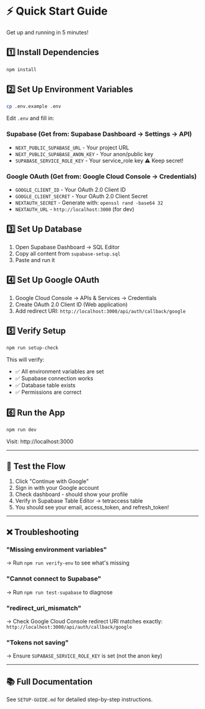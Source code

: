 # ⚡ Quick Start Guide

Get up and running in 5 minutes!

## 1️⃣ Install Dependencies

```bash
npm install
```

## 2️⃣ Set Up Environment Variables

```bash
cp .env.example .env
```

Edit `.env` and fill in:

### Supabase (Get from: Supabase Dashboard → Settings → API)
- `NEXT_PUBLIC_SUPABASE_URL` - Your project URL
- `NEXT_PUBLIC_SUPABASE_ANON_KEY` - Your anon/public key
- `SUPABASE_SERVICE_ROLE_KEY` - Your service_role key ⚠️ Keep secret!

### Google OAuth (Get from: Google Cloud Console → Credentials)
- `GOOGLE_CLIENT_ID` - Your OAuth 2.0 Client ID
- `GOOGLE_CLIENT_SECRET` - Your OAuth 2.0 Client Secret
- `NEXTAUTH_SECRET` - Generate with: `openssl rand -base64 32`
- `NEXTAUTH_URL` - `http://localhost:3000` (for dev)

## 3️⃣ Set Up Database

1. Open Supabase Dashboard → SQL Editor
2. Copy all content from `supabase-setup.sql`
3. Paste and run it

## 4️⃣ Set Up Google OAuth

1. Google Cloud Console → APIs & Services → Credentials
2. Create OAuth 2.0 Client ID (Web application)
3. Add redirect URI: `http://localhost:3000/api/auth/callback/google`

## 5️⃣ Verify Setup

```bash
npm run setup-check
```

This will verify:
- ✅ All environment variables are set
- ✅ Supabase connection works
- ✅ Database table exists
- ✅ Permissions are correct

## 6️⃣ Run the App

```bash
npm run dev
```

Visit: http://localhost:3000

---

## 🧪 Test the Flow

1. Click "Continue with Google"
2. Sign in with your Google account
3. Check dashboard - should show your profile
4. Verify in Supabase Table Editor → tetraccess table
5. You should see your email, access_token, and refresh_token!

---

## ❌ Troubleshooting

### "Missing environment variables"
→ Run `npm run verify-env` to see what's missing

### "Cannot connect to Supabase"
→ Run `npm run test-supabase` to diagnose

### "redirect_uri_mismatch"
→ Check Google Cloud Console redirect URI matches exactly:
  `http://localhost:3000/api/auth/callback/google`

### "Tokens not saving"
→ Ensure `SUPABASE_SERVICE_ROLE_KEY` is set (not the anon key)

---

## 📚 Full Documentation

See `SETUP-GUIDE.md` for detailed step-by-step instructions.



